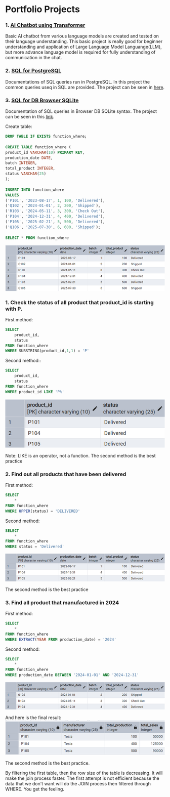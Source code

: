 # Portfolio Projects

### 1. [AI Chatbot using Transformer](https://github.com/imdwipayana/Portfolio-Projects/blob/main/AI%20Chatbot%20using%20LLM/AIChatbot%20with%20Transformer.ipynb)
Basic AI chatbot from various language models are created and tested on their language understanding. This basic project is really good for beginner understanding and application of Large Language Model Languange(LLM), but more advance language model is required for fully understanding of communication in the chat.

### 2. [SQL for PostgreSQL](https://github.com/imdwipayana/PostgreSQL) 
Documentations of SQL queries run in PostgreSQL. In this project the common queries useq in SQL are provided. The project can be seen in [here](https://github.com/imdwipayana/PostgreSQL).

### 3. [SQL for DB Browser SQLite](https://github.com/imdwipayana/DB-Browser-for-SQLite)
Documentation of SQL queries in Browser DB SQLite syntax. The project can be seen in this [link](https://github.com/imdwipayana/DB-Browser-for-SQLite).

Create  table:
```sql
DROP TABLE IF EXISTS function_where;

CREATE TABLE function_where (
product_id VARCHAR(10) PRIMARY KEY,
production_date DATE,
batch INTEGER,
total_product INTEGER,
status VARCHAR(25)
);

INSERT INTO function_where
VALUES
('P101', '2023-08-17', 1, 100, 'Delivered'),
('Q102', '2024-01-01', 2, 200, 'Shipped'),
('R103', '2024-05-11', 3, 300, 'Check Out'),
('P104', '2024-12-31', 4, 400, 'Delivered'),
('P105', '2025-02-21', 5, 500, 'Delivered'),
('Q106', '2025-07-30', 6, 600, 'Shipped');

SELECT * FROM function_where
```
![Library_project](https://github.com/imdwipayana/PostgreSQL/blob/main/Best%20Practices/Avoid%20Function%20in%20WHERE%20Clause/image/production_data.png)

### 1. Check the status of all product that product_id is starting with P.
First method:
```sql
SELECT
	product_id,
	status
FROM function_where
WHERE SUBSTRING(product_id,1,1) = 'P'
```

Second method::
```sql
SELECT
	product_id,
	status
FROM function_where
WHERE product_id LIKE 'P%'
```
![Library_project](https://github.com/imdwipayana/PostgreSQL/blob/main/Best%20Practices/Avoid%20Function%20in%20WHERE%20Clause/image/number1.png)

Note: LIKE is an operator, not a function.
The second method is the best practice

### 2. Find out all products that have been delivered
First method:
```sql
SELECT 
	*
FROM function_where
WHERE UPPER(status) = 'DELIVERED'
```
Second method:
```sql
SELECT 
	*
FROM function_where
WHERE status = 'Delivered'
```

![Library_project](https://github.com/imdwipayana/PostgreSQL/blob/main/Best%20Practices/Avoid%20Function%20in%20WHERE%20Clause/image/number2.png)

The second method is the best practice

### 3. Find all product that manufactured in 2024
First method:
```sql
SELECT
	*
FROM function_where
WHERE EXTRACT(YEAR FROM production_date) = '2024'
```
Second method:
```sql
SELECT
	*
FROM function_where
WHERE production_date BETWEEN '2024-01-01' AND '2024-12-31'
```

![Library_project](https://github.com/imdwipayana/PostgreSQL/blob/main/Best%20Practices/Avoid%20Function%20in%20WHERE%20Clause/image/number3.png)

And here is the final result:
![Library_project](https://github.com/imdwipayana/PostgreSQL/blob/main/Best%20Practices/WHERE%20Before%20JOIN/image/number2part2.png)

The second method is the best practice.

By filtering the first table, then the row size of the table is decreasing. It will make the join process faster. The first attempt is not efficient because the data that we don't want will do the JOIN process then filtered through WHERE. You get the feeling.
